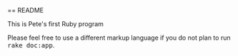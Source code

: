 == README

This is Pete's first Ruby program


Please feel free to use a different markup language if you do not plan to run
<tt>rake doc:app</tt>.
